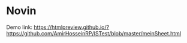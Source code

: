 # Novin
Demo link: https://htmlpreview.github.io/?https://github.com/AmirHosseinRP/ISTest/blob/master/meinSheet.html
